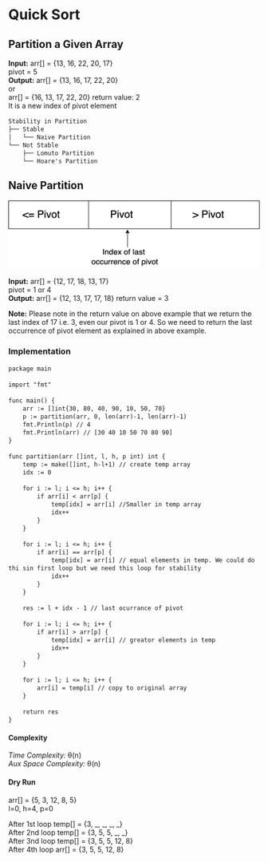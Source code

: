 # Quick Sort

## Partition a Given Array

**Input:** arr[] = {13, 16, 22, 20, 17} </br>
pivot = 5 </br>
**Output:** arr[] = {13, 16, 17, 22, 20}  </br>
or </br>
arr[] = {16, 13, 17, 22, 20}
return value: 2 </br>
It is a new index of pivot element
```
Stability in Partition
├── Stable
│   └── Naive Partition
└── Not Stable
    ├── Lomuto Partition
    └── Hoare's Partition
```

## Naive Partition

![](docs/naive_partition.png)

**Input:** arr[] = {12, 17, 18, 13, 17} </br>
pivot = 1 or 4 </br>
**Output:** arr[] = {12, 13, 17, 17, 18}
return value = 3</br>

**Note:** Please note in the return value on above example that we return the last index of 17 i.e. 3, even our pivot is 1 or 4. So we  need to return the last occurrence of pivot element as explained in above example.

### Implementation

```
package main

import "fmt"

func main() {
	arr := []int{30, 80, 40, 90, 10, 50, 70}
	p := partition(arr, 0, len(arr)-1, len(arr)-1)
	fmt.Println(p) // 4
	fmt.Println(arr) // [30 40 10 50 70 80 90]
}

func partition(arr []int, l, h, p int) int {
	temp := make([]int, h-l+1) // create temp array
	idx := 0

	for i := l; i <= h; i++ {
		if arr[i] < arr[p] {
			temp[idx] = arr[i] //Smaller in temp array
			idx++
		}
	}

	for i := l; i <= h; i++ {
		if arr[i] == arr[p] {
			temp[idx] = arr[i] // equal elements in temp. We could do thi sin first loop but we need this loop for stability
			idx++
		}
	}

	res := l + idx - 1 // last ocurrance of pivot

	for i := l; i <= h; i++ {
		if arr[i] > arr[p] {
			temp[idx] = arr[i] // greator elements in temp
			idx++
		}
	}

	for i := l; i <= h; i++ {
		arr[i] = temp[i] // copy to original array
	}

	return res
}

```

#### Complexity

*Time Complexity:* &theta;(n) </br>
*Aux Space Complexity:* &theta;(n)

#### Dry Run

arr[] = {5, 3, 12, 8, 5}</br>
l=0, h=4, p=0

After 1st loop temp[] = {3, _, _, _, _} </br>
After 2nd loop temp[] = {3, 5, 5, _, _} </br>
After 3nd loop temp[] = {3, 5, 5, 12, 8} </br>
After 4th loop arr[] = {3, 5, 5, 12, 8} </br>